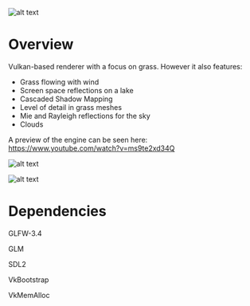 
![alt text]([http://url/to/img.png](https://github.com/arColm/grass_renderer/tree/master/assets/images/1.jpg))

# Overview
Vulkan-based renderer with a focus on grass. However it also features:
 - Grass flowing with wind
 - Screen space reflections on a lake
 - Cascaded Shadow Mapping
 - Level of detail in grass meshes
 - Mie and Rayleigh reflections for the sky
 - Clouds

A preview of the engine can be seen here:
https://www.youtube.com/watch?v=ms9te2xd34Q

![alt text]([http://url/to/img.png](https://github.com/arColm/grass_renderer/tree/master/assets/images/2.jpg))

![alt text]([http://url/to/img.png](https://github.com/arColm/grass_renderer/tree/master/assets/images/3.jpg))


# Dependencies
GLFW-3.4

GLM

SDL2

VkBootstrap

VkMemAlloc
